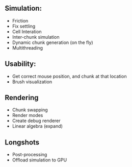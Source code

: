 ## Simulation:
- Friction
- Fix settling
- Cell Interation
- Inter-chunk simulation
- Dynamic chunk generation (on the fly)
- Multithreading

## Usability:
- Get correct mouse position, and chunk at that location
- Brush visualization

## Rendering
- Chunk swapping
- Render modes
- Create debug renderer
- Linear algebra (expand)

## Longshots
- Post-processing
- Offload simulation to GPU

